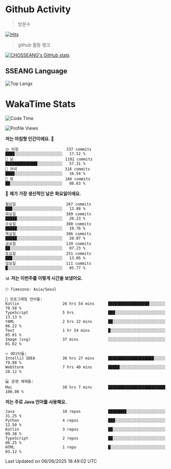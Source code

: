 <!--
**CHOSSEANG/CHOSSEANG** is a ✨ _special_ ✨ repository because its `README.md` (this file) appears on your GitHub profile.

Here are some ideas to get you started:

- 🔭 I’m currently working on ...
- 🌱 I’m currently learning ...
- 👯 I’m looking to collaborate on ...
- 🤔 I’m looking for help with ...
- 💬 Ask me about ...
- 📫 How to reach me: ...
- 😄 Pronouns: ...
- ⚡ Fun fact: ...
-->

# Github Activity
> 방문수

[![Hits](https://hits.seeyoufarm.com/api/count/incr/badge.svg?url=https%3A%2F%2Fgithub.com%2FCHOSSEANG&count_bg=%238AED3E&title_bg=%23495358&icon=electron.svg&icon_color=%23E7E7E7&title=CHOSSEANG&edge_flat=false)](https://hits.seeyoufarm.com)
> github 활동 랭크

[![CHOSSEANG's GitHub stats](https://github-readme-stats.vercel.app/api?username=CHOSSEANG)](https://github.com/CHOSSEANG/github-readme-stats)

## SSEANG Language
![Top Langs](https://github-readme-stats.vercel.app/api/top-langs/?username=CHOSSEANG&layout=compact)

# WakaTime Stats

<!--START_SECTION:waka-->
![Code Time](http://img.shields.io/badge/Code%20Time-597%20hrs%2020%20mins-blue)

![Profile Views](http://img.shields.io/badge/Profile%20Views-0-blue)

**저는 아침형 인간이에요. 🐤** 

```text
🌞 아침                     337 commits         ████░░░░░░░░░░░░░░░░░░░░░   17.52 % 
🌆 낮　                     1102 commits        ██████████████░░░░░░░░░░░   57.31 % 
🌃 저녁                     318 commits         ████░░░░░░░░░░░░░░░░░░░░░   16.54 % 
🌙 밤　                     166 commits         ██░░░░░░░░░░░░░░░░░░░░░░░   08.63 % 
```
📅 **제가 가장 생산적인 날은 화요일이에요.** 

```text
월요일                      267 commits         ███░░░░░░░░░░░░░░░░░░░░░░   13.88 % 
화요일                      389 commits         █████░░░░░░░░░░░░░░░░░░░░   20.23 % 
수요일                      380 commits         █████░░░░░░░░░░░░░░░░░░░░   19.76 % 
목요일                      386 commits         █████░░░░░░░░░░░░░░░░░░░░   20.07 % 
금요일                      139 commits         ██░░░░░░░░░░░░░░░░░░░░░░░   07.23 % 
토요일                      251 commits         ███░░░░░░░░░░░░░░░░░░░░░░   13.05 % 
일요일                      111 commits         █░░░░░░░░░░░░░░░░░░░░░░░░   05.77 % 
```


📊 **저는 이번주를 이렇게 시간을 보냈어요.** 

```text
🕑︎ Timezone: Asia/Seoul

💬 프로그래밍 언어들: 
Kotlin                   26 hrs 54 mins      ██████████████████░░░░░░░   70.58 % 
TypeScript               5 hrs               ███░░░░░░░░░░░░░░░░░░░░░░   13.13 % 
YAML                     2 hrs 22 mins       ██░░░░░░░░░░░░░░░░░░░░░░░   06.22 % 
Text                     1 hr 54 mins        █░░░░░░░░░░░░░░░░░░░░░░░░   05.01 % 
Image (svg)              37 mins             ░░░░░░░░░░░░░░░░░░░░░░░░░   01.62 % 

🔥 에디터들: 
IntelliJ IDEA            30 hrs 27 mins      ████████████████████░░░░░   79.88 % 
WebStorm                 7 hrs 40 mins       █████░░░░░░░░░░░░░░░░░░░░   20.12 % 

💻 운영 체제들: 
Mac                      38 hrs 7 mins       █████████████████████████   100.00 % 
```

**저는 주로 Java 언어를 사용해요.** 

```text
Java                     10 repos            ████████░░░░░░░░░░░░░░░░░   31.25 % 
Python                   4 repos             ███░░░░░░░░░░░░░░░░░░░░░░   12.50 % 
Kotlin                   3 repos             ██░░░░░░░░░░░░░░░░░░░░░░░   09.38 % 
TypeScript               2 repos             ██░░░░░░░░░░░░░░░░░░░░░░░   06.25 % 
HTML                     1 repo              █░░░░░░░░░░░░░░░░░░░░░░░░   03.12 % 
```




 Last Updated on 06/06/2025 18:49:02 UTC
<!--END_SECTION:waka-->
